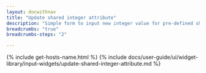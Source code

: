 ```yaml
---
layout: docwithnav
title: "Update shared integer attribute"
description: "Simple form to input new integer value for pre-defined shared attribute key. The widget is deprecated. Use \"Update Multiple Attributes\" widget. Attribute type and integer value type can be selected in widgets data key configuration."
breadcrumbs: "true"
breadcrumbs-steps: "2"

---
```

{% include get-hosts-name.html %}
{% include docs/user-guide/ui/widget-library/input-widgets/update-shared-integer-attribute.md %}
